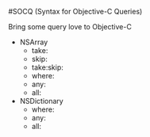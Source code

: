 #SOCQ (Syntax for Objective-C Queries)

Bring some query love to Objective-C

- NSArray
	- take:
	- skip:
	- take:skip:
	- where:
	- any:
	- all:
- NSDictionary
	- where:
	- any:
	- all: